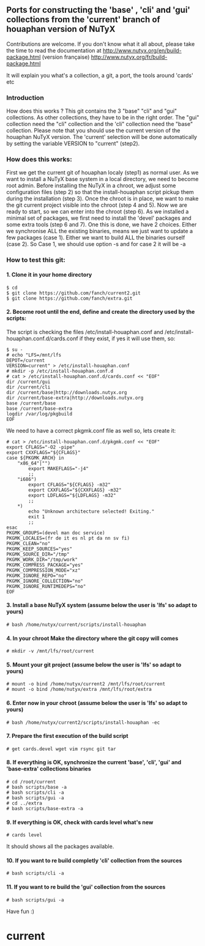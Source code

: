 ## Ports for constructing the 'base' , 'cli' and 'gui' collections from the 'current' branch of houaphan version of NuTyX

Contributions are welcome. If you don't know what it all about, please take the time to read the documentation at
http://www.nutyx.org/en/build-package.html
(version française)
http://www.nutyx.org/fr/build-package.html

It will explain you what's a collection, a git, a port, the tools around 'cards' etc
### Introduction
How does this works ? This git contains the 3 "base" "cli" and "gui" collections. As other collections, they have to be in the right order.  The "gui" collection need the "cli" collection and the 'cli" collection need the "base" collection. Please note that you should use the current version of the houaphan NuTyX version. The 'current' selection will be done automatically by setting the variable VERSION to "current" (step2). 

### How does this works:
First we get the current git of houaphan localy (step1) as normal user. As we want to install a NuTyX base system in a local directory, we need to become root admin. Before installing the NuTyX in a chroot, we adjust some configuration files (step 2) so that the install-houaphan script pickup them during the installation (step 3). Once the chroot is in place, we want to make the git current project visible into the chroot (step 4 and 5). Now we are ready to start, so we can enter into the chroot (step 6). As we installed a minimal set of packages, we first need to install the 'devel' packages and some extra tools (step 6 and 7). One this is done, we have 2 choices. Either we synchronise ALL the existing binaries, means we just want to update a few packages (case 1). Either we want to build ALL the binaries ourself (case 2). So Case 1, we should use option -s and for case 2 it will be -a
### How to test this git:

#### 1. Clone it in your home directory

    $ cd
    $ git clone https://github.com/fanch/current2.git
	$ git clone https://github.com/fanch/extra.git
	
#### 2. Become root until the end, define and create the directory used by the scripts:

 The script is checking the files /etc/install-houaphan.conf and /etc/install-houaphan.conf.d/cards.conf if they exist, if yes it will use them, so:

    $ su -
    # echo "LFS=/mnt/lfs
    DEPOT=/current
    VERSION=current" > /etc/install-houaphan.conf
    # mkdir -p /etc/install-houaphan.conf.d
    # cat > /etc/install-houaphan.conf.d/cards.conf << "EOF"
    dir /current/gui
    dir /current/cli
    dir /current/base|http://downloads.nutyx.org
    dir /current/base-extra|http://downloads.nutyx.org
    base /current/base
    base /current/base-extra
    logdir /var/log/pkgbuild
    EOF
 We need to have a correct pkgmk.conf file as well so, lets create it:

    # cat > /etc/install-houaphan.conf.d/pkgmk.conf << "EOF"
    export CFLAGS="-O2 -pipe"
    export CXXFLAGS="${CFLAGS}"
    case ${PKGMK_ARCH} in
        "x86_64"|"")
            export MAKEFLAGS="-j4"
            ;;
        "i686")
            export CFLAGS="${CFLAGS} -m32"
            export CXXFLAGS="${CXXFLAGS} -m32"
            export LDFLAGS="${LDFLAGS} -m32"
            ;;
        *)
            echo "Unknown architecture selected! Exiting."
            exit 1
            ;;
    esac
    PKGMK_GROUPS=(devel man doc service)
    PKGMK_LOCALES=(fr de it es nl pt da nn sv fi)
    PKGMK_CLEAN="no"
    PKGMK_KEEP_SOURCES="yes"
    PKGMK_SOURCE_DIR="/tmp"
    PKGMK_WORK_DIR="/tmp/work"
    PKGMK_COMPRESS_PACKAGE="yes"
    PKGMK_COMPRESSION_MODE="xz"
    PKGMK_IGNORE_REPO="no"
    PKGMK_IGNORE_COLLECTION="no"
    PKGMK_IGNORE_RUNTIMEDEPS="no"
    EOF


#### 3. Install a base NuTyX system (assume below the user is 'lfs' so adapt to yours)

    # bash /home/nutyx/current/scripts/install-houaphan

#### 4. In your chroot Make the directory where the git copy will comes

    # mkdir -v /mnt/lfs/root/current

#### 5. Mount your git project (assume below the user is 'lfs' so adapt to yours)

    # mount -o bind /home/nutyx/current2 /mnt/lfs/root/current
	# mount -o bind /home/nutyx/extra /mnt/lfs/root/extra
	
#### 6. Enter now in your chroot (assume below the user is 'lfs' so adapt to yours)

    # bash /home/nutyx/current2/scripts/install-houaphan -ec

#### 7. Prepare the first execution of the build script

    # get cards.devel wget vim rsync git tar
 
#### 8. If everything is OK, synchronize the current 'base', 'cli', 'gui' and 'base-extra' collections binaries

    # cd /root/current
    # bash scripts/base -a
    # bash scripts/cli -a
    # bash scripts/gui -a
    # cd ../extra
    # bash scripts/base-extra -a

#### 9. If everything is OK, check with cards level what's new

    # cards level

 It should shows all the packages available.

#### 10. If you want to re build completly 'cli' collection from the sources 

    # bash scripts/cli -a

#### 11. If you want to re build the 'gui' collection from the sources

    # bash scripts/gui -a 

Have fun :)
# current
